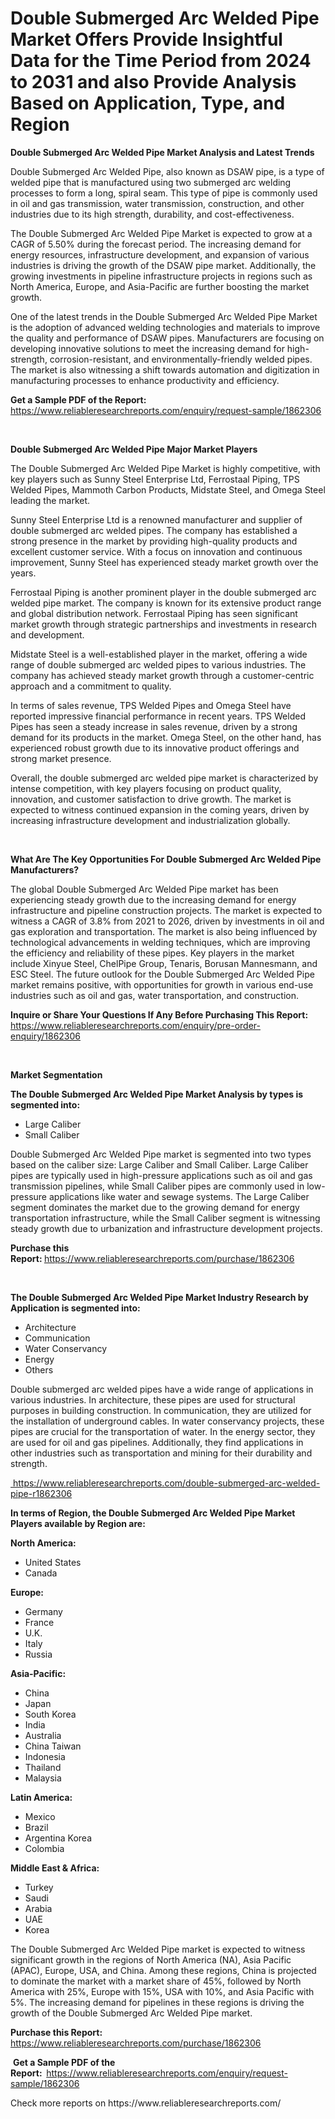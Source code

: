 <p><h1>Double Submerged Arc Welded Pipe Market Offers Provide Insightful Data for the Time Period from 2024 to 2031 and also Provide Analysis Based on Application, Type, and Region</h1></p><p><strong>Double Submerged Arc Welded Pipe Market Analysis and Latest Trends</strong></p>
<p><p>Double Submerged Arc Welded Pipe, also known as DSAW pipe, is a type of welded pipe that is manufactured using two submerged arc welding processes to form a long, spiral seam. This type of pipe is commonly used in oil and gas transmission, water transmission, construction, and other industries due to its high strength, durability, and cost-effectiveness.</p><p>The Double Submerged Arc Welded Pipe Market is expected to grow at a CAGR of 5.50% during the forecast period. The increasing demand for energy resources, infrastructure development, and expansion of various industries is driving the growth of the DSAW pipe market. Additionally, the growing investments in pipeline infrastructure projects in regions such as North America, Europe, and Asia-Pacific are further boosting the market growth.</p><p>One of the latest trends in the Double Submerged Arc Welded Pipe Market is the adoption of advanced welding technologies and materials to improve the quality and performance of DSAW pipes. Manufacturers are focusing on developing innovative solutions to meet the increasing demand for high-strength, corrosion-resistant, and environmentally-friendly welded pipes. The market is also witnessing a shift towards automation and digitization in manufacturing processes to enhance productivity and efficiency.</p></p>
<p><strong>Get a Sample PDF of the Report:&nbsp;</strong> <a href="https://www.reliableresearchreports.com/enquiry/request-sample/1862306">https://www.reliableresearchreports.com/enquiry/request-sample/1862306</a></p>
<p>&nbsp;</p>
<p><strong>Double Submerged Arc Welded Pipe Major Market Players</strong></p>
<p><p>The Double Submerged Arc Welded Pipe Market is highly competitive, with key players such as Sunny Steel Enterprise Ltd, Ferrostaal Piping, TPS Welded Pipes, Mammoth Carbon Products, Midstate Steel, and Omega Steel leading the market.</p><p>Sunny Steel Enterprise Ltd is a renowned manufacturer and supplier of double submerged arc welded pipes. The company has established a strong presence in the market by providing high-quality products and excellent customer service. With a focus on innovation and continuous improvement, Sunny Steel has experienced steady market growth over the years.</p><p>Ferrostaal Piping is another prominent player in the double submerged arc welded pipe market. The company is known for its extensive product range and global distribution network. Ferrostaal Piping has seen significant market growth through strategic partnerships and investments in research and development.</p><p>Midstate Steel is a well-established player in the market, offering a wide range of double submerged arc welded pipes to various industries. The company has achieved steady market growth through a customer-centric approach and a commitment to quality.</p><p>In terms of sales revenue, TPS Welded Pipes and Omega Steel have reported impressive financial performance in recent years. TPS Welded Pipes has seen a steady increase in sales revenue, driven by a strong demand for its products in the market. Omega Steel, on the other hand, has experienced robust growth due to its innovative product offerings and strong market presence.</p><p>Overall, the double submerged arc welded pipe market is characterized by intense competition, with key players focusing on product quality, innovation, and customer satisfaction to drive growth. The market is expected to witness continued expansion in the coming years, driven by increasing infrastructure development and industrialization globally.</p></p>
<p>&nbsp;</p>
<p><strong>What Are The Key Opportunities For Double Submerged Arc Welded Pipe Manufacturers?</strong></p>
<p><p>The global Double Submerged Arc Welded Pipe market has been experiencing steady growth due to the increasing demand for energy infrastructure and pipeline construction projects. The market is expected to witness a CAGR of 3.8% from 2021 to 2026, driven by investments in oil and gas exploration and transportation. The market is also being influenced by technological advancements in welding techniques, which are improving the efficiency and reliability of these pipes. Key players in the market include Xinyue Steel, ChelPipe Group, Tenaris, Borusan Mannesmann, and ESC Steel. The future outlook for the Double Submerged Arc Welded Pipe market remains positive, with opportunities for growth in various end-use industries such as oil and gas, water transportation, and construction.</p></p>
<p><strong>Inquire or Share Your Questions If Any Before Purchasing This Report:</strong> <a href="https://www.reliableresearchreports.com/enquiry/pre-order-enquiry/1862306">https://www.reliableresearchreports.com/enquiry/pre-order-enquiry/1862306</a></p>
<p>&nbsp;</p>
<p><strong>Market Segmentation</strong></p>
<p><strong>The Double Submerged Arc Welded Pipe Market Analysis by types is segmented into:</strong></p>
<p><ul><li>Large Caliber</li><li>Small Caliber</li></ul></p>
<p><p>Double Submerged Arc Welded Pipe market is segmented into two types based on the caliber size: Large Caliber and Small Caliber. Large Caliber pipes are typically used in high-pressure applications such as oil and gas transmission pipelines, while Small Caliber pipes are commonly used in low-pressure applications like water and sewage systems. The Large Caliber segment dominates the market due to the growing demand for energy transportation infrastructure, while the Small Caliber segment is witnessing steady growth due to urbanization and infrastructure development projects.</p></p>
<p><strong>Purchase this Report:&nbsp;</strong><a href="https://www.reliableresearchreports.com/purchase/1862306">https://www.reliableresearchreports.com/purchase/1862306</a></p>
<p>&nbsp;</p>
<p><strong>The Double Submerged Arc Welded Pipe Market Industry Research by Application is segmented into:</strong></p>
<p><ul><li>Architecture</li><li>Communication</li><li>Water Conservancy</li><li>Energy</li><li>Others</li></ul></p>
<p><p>Double submerged arc welded pipes have a wide range of applications in various industries. In architecture, these pipes are used for structural purposes in building construction. In communication, they are utilized for the installation of underground cables. In water conservancy projects, these pipes are crucial for the transportation of water. In the energy sector, they are used for oil and gas pipelines. Additionally, they find applications in other industries such as transportation and mining for their durability and strength.</p></p>
<p><a href="https://www.reliableresearchreports.com/double-submerged-arc-welded-pipe-r1862306">&nbsp;https://www.reliableresearchreports.com/double-submerged-arc-welded-pipe-r1862306</a></p>
<p><strong>In terms of Region, the Double Submerged Arc Welded Pipe Market Players available by Region are:</strong></p>
<p>
    <p> <strong> North America: </strong>
        <ul>
            <li>United States</li>
            <li>Canada</li>
        </ul>
        </p> 
    <p> <strong> Europe: </strong>
        <ul>
            <li>Germany</li>
            <li>France</li>
            <li>U.K.</li>
            <li>Italy</li>
            <li>Russia</li>
        </ul>
        </p> 
    <p> <strong> Asia-Pacific: </strong>
        <ul>
            <li>China</li>
            <li>Japan</li>
            <li>South Korea</li>
            <li>India</li>
            <li>Australia</li>
            <li>China Taiwan</li>
            <li>Indonesia</li>
            <li>Thailand</li>
            <li>Malaysia</li>
        </ul>
        </p> 
    <p> <strong> Latin America: </strong>
        <ul>
            <li>Mexico</li>
            <li>Brazil</li>
            <li>Argentina Korea</li>
            <li>Colombia</li>
        </ul>
        </p> 
    <p> <strong> Middle East & Africa: </strong>
        <ul>
            <li>Turkey</li>
            <li>Saudi</li>
            <li>Arabia</li>
            <li>UAE</li>
            <li>Korea</li>
        </ul>
    </p>
    </p>
<p><p>The Double Submerged Arc Welded Pipe market is expected to witness significant growth in the regions of North America (NA), Asia Pacific (APAC), Europe, USA, and China. Among these regions, China is projected to dominate the market with a market share of 45%, followed by North America with 25%, Europe with 15%, USA with 10%, and Asia Pacific with 5%. The increasing demand for pipelines in these regions is driving the growth of the Double Submerged Arc Welded Pipe market.</p></p>
<p><strong>Purchase this Report: </strong><a href="https://www.reliableresearchreports.com/purchase/1862306">https://www.reliableresearchreports.com/purchase/1862306</a></p>
<p>&nbsp;<strong>Get a Sample PDF of the Report:&nbsp;&nbsp;</strong><a href="https://www.reliableresearchreports.com/enquiry/request-sample/1862306">https://www.reliableresearchreports.com/enquiry/request-sample/1862306</a></p>
<p><strong></strong></p>
<p>Check more reports on https://www.reliableresearchreports.com/</p>